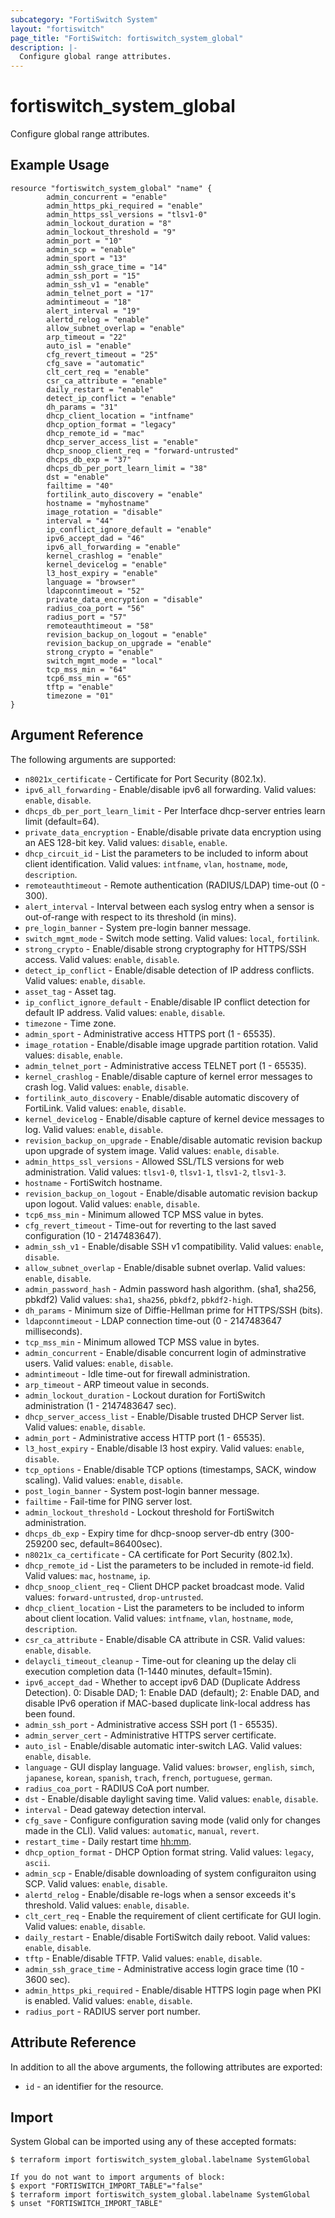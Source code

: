 ```yaml
---
subcategory: "FortiSwitch System"
layout: "fortiswitch"
page_title: "FortiSwitch: fortiswitch_system_global"
description: |-
  Configure global range attributes.
---
```


# fortiswitch_system_global
Configure global range attributes.

## Example Usage

```hcl
resource "fortiswitch_system_global" "name" {
        admin_concurrent = "enable"
        admin_https_pki_required = "enable"
        admin_https_ssl_versions = "tlsv1-0"
        admin_lockout_duration = "8"
        admin_lockout_threshold = "9"
        admin_port = "10"
        admin_scp = "enable"
        admin_sport = "13"
        admin_ssh_grace_time = "14"
        admin_ssh_port = "15"
        admin_ssh_v1 = "enable"
        admin_telnet_port = "17"
        admintimeout = "18"
        alert_interval = "19"
        alertd_relog = "enable"
        allow_subnet_overlap = "enable"
        arp_timeout = "22"
        auto_isl = "enable"
        cfg_revert_timeout = "25"
        cfg_save = "automatic"
        clt_cert_req = "enable"
        csr_ca_attribute = "enable"
        daily_restart = "enable"
        detect_ip_conflict = "enable"
        dh_params = "31"
        dhcp_client_location = "intfname"
        dhcp_option_format = "legacy"
        dhcp_remote_id = "mac"
        dhcp_server_access_list = "enable"
        dhcp_snoop_client_req = "forward-untrusted"
        dhcps_db_exp = "37"
        dhcps_db_per_port_learn_limit = "38"
        dst = "enable"
        failtime = "40"
        fortilink_auto_discovery = "enable"
        hostname = "myhostname"
        image_rotation = "disable"
        interval = "44"
        ip_conflict_ignore_default = "enable"
        ipv6_accept_dad = "46"
        ipv6_all_forwarding = "enable"
        kernel_crashlog = "enable"
        kernel_devicelog = "enable"
        l3_host_expiry = "enable"
        language = "browser"
        ldapconntimeout = "52"
        private_data_encryption = "disable"
        radius_coa_port = "56"
        radius_port = "57"
        remoteauthtimeout = "58"
        revision_backup_on_logout = "enable"
        revision_backup_on_upgrade = "enable"
        strong_crypto = "enable"
        switch_mgmt_mode = "local"
        tcp_mss_min = "64"
        tcp6_mss_min = "65"
        tftp = "enable"
        timezone = "01"
}
```

## Argument Reference

The following arguments are supported:

* `n8021x_certificate` - Certificate for Port Security (802.1x).
* `ipv6_all_forwarding` - Enable/disable ipv6 all forwarding. Valid values: `enable`, `disable`.
* `dhcps_db_per_port_learn_limit` - Per Interface dhcp-server entries learn limit (default=64).
* `private_data_encryption` - Enable/disable private data encryption using an AES 128-bit key. Valid values: `disable`, `enable`.
* `dhcp_circuit_id` - List the parameters to be included to inform about client identification. Valid values: `intfname`, `vlan`, `hostname`, `mode`, `description`.
* `remoteauthtimeout` - Remote authentication (RADIUS/LDAP) time-out (0 - 300).
* `alert_interval` - Interval between each syslog entry when a sensor is out-of-range with respect to its threshold (in mins).
* `pre_login_banner` - System pre-login banner message.
* `switch_mgmt_mode` - Switch mode setting. Valid values: `local`, `fortilink`.
* `strong_crypto` - Enable/disable strong cryptography for HTTPS/SSH access. Valid values: `enable`, `disable`.
* `detect_ip_conflict` - Enable/disable detection of IP address conflicts. Valid values: `enable`, `disable`.
* `asset_tag` - Asset tag.
* `ip_conflict_ignore_default` - Enable/disable IP conflict detection for default IP address. Valid values: `enable`, `disable`.
* `timezone` - Time zone.
* `admin_sport` - Administrative access HTTPS port (1 - 65535).
* `image_rotation` - Enable/disable image upgrade partition rotation. Valid values: `disable`, `enable`.
* `admin_telnet_port` - Administrative access TELNET port (1 - 65535).
* `kernel_crashlog` - Enable/disable capture of kernel error messages to crash log. Valid values: `enable`, `disable`.
* `fortilink_auto_discovery` - Enable/disable automatic discovery of FortiLink. Valid values: `enable`, `disable`.
* `kernel_devicelog` - Enable/disable capture of kernel device messages to log. Valid values: `enable`, `disable`.
* `revision_backup_on_upgrade` - Enable/disable automatic revision backup upon upgrade of system image. Valid values: `enable`, `disable`.
* `admin_https_ssl_versions` - Allowed SSL/TLS versions for web administration. Valid values: `tlsv1-0`, `tlsv1-1`, `tlsv1-2`, `tlsv1-3`.
* `hostname` - FortiSwitch hostname.
* `revision_backup_on_logout` - Enable/disable automatic revision backup upon logout. Valid values: `enable`, `disable`.
* `tcp6_mss_min` - Minimum allowed TCP MSS value in bytes.
* `cfg_revert_timeout` - Time-out for reverting to the last saved configuration (10 - 2147483647).
* `admin_ssh_v1` - Enable/disable SSH v1 compatibility. Valid values: `enable`, `disable`.
* `allow_subnet_overlap` - Enable/disable subnet overlap. Valid values: `enable`, `disable`.
* `admin_password_hash` - Admin password hash algorithm. (sha1, sha256, pbkdf2) Valid values: `sha1`, `sha256`, `pbkdf2`, `pbkdf2-high`.
* `dh_params` - Minimum size of Diffie-Hellman prime for HTTPS/SSH (bits).
* `ldapconntimeout` - LDAP connection time-out (0 - 2147483647 milliseconds).
* `tcp_mss_min` - Minimum allowed TCP MSS value in bytes.
* `admin_concurrent` - Enable/disable concurrent login of adminstrative users. Valid values: `enable`, `disable`.
* `admintimeout` - Idle time-out for firewall administration.
* `arp_timeout` - ARP timeout value in seconds.
* `admin_lockout_duration` - Lockout duration for FortiSwitch administration (1 - 2147483647 sec).
* `dhcp_server_access_list` - Enable/Disable trusted DHCP Server list. Valid values: `enable`, `disable`.
* `admin_port` - Administrative access HTTP port (1 - 65535).
* `l3_host_expiry` - Enable/disable l3 host expiry. Valid values: `enable`, `disable`.
* `tcp_options` - Enable/disable TCP options (timestamps, SACK, window scaling). Valid values: `enable`, `disable`.
* `post_login_banner` - System post-login banner message.
* `failtime` - Fail-time for PING server lost.
* `admin_lockout_threshold` - Lockout threshold for FortiSwitch administration.
* `dhcps_db_exp` - Expiry time for dhcp-snoop server-db entry (300-259200 sec, default=86400sec).
* `n8021x_ca_certificate` - CA certificate for Port Security (802.1x).
* `dhcp_remote_id` - List the parameters to be included in remote-id field. Valid values: `mac`, `hostname`, `ip`.
* `dhcp_snoop_client_req` - Client DHCP packet broadcast mode. Valid values: `forward-untrusted`, `drop-untrusted`.
* `dhcp_client_location` - List the parameters to be included to inform about client location. Valid values: `intfname`, `vlan`, `hostname`, `mode`, `description`.
* `csr_ca_attribute` - Enable/disable CA attribute in CSR. Valid values: `enable`, `disable`.
* `delaycli_timeout_cleanup` - Time-out for cleaning up the delay cli execution completion data (1-1440 minutes, default=15min).
* `ipv6_accept_dad` - Whether to accept ipv6 DAD (Duplicate Address Detection).
	0: Disable DAD;
	1: Enable DAD (default);
	2: Enable DAD, and disable IPv6 operation if MAC-based duplicate link-local address has been found.
* `admin_ssh_port` - Administrative access SSH port (1 - 65535).
* `admin_server_cert` - Administrative HTTPS server certificate.
* `auto_isl` - Enable/disable automatic inter-switch LAG. Valid values: `enable`, `disable`.
* `language` - GUI display language. Valid values: `browser`, `english`, `simch`, `japanese`, `korean`, `spanish`, `trach`, `french`, `portuguese`, `german`.
* `radius_coa_port` - RADIUS CoA port number.
* `dst` - Enable/disable daylight saving time. Valid values: `enable`, `disable`.
* `interval` - Dead gateway detection interval.
* `cfg_save` - Configure configuration saving mode (valid only for changes made in the CLI). Valid values: `automatic`, `manual`, `revert`.
* `restart_time` - Daily restart time <hh:mm>.
* `dhcp_option_format` - DHCP Option format string. Valid values: `legacy`, `ascii`.
* `admin_scp` - Enable/disable downloading of system configuraiton using SCP. Valid values: `enable`, `disable`.
* `alertd_relog` - Enable/disable re-logs when a sensor exceeds it's threshold. Valid values: `enable`, `disable`.
* `clt_cert_req` - Enable the requirement of client certificate for GUI login. Valid values: `enable`, `disable`.
* `daily_restart` - Enable/disable FortiSwitch daily reboot. Valid values: `enable`, `disable`.
* `tftp` - Enable/disable TFTP. Valid values: `enable`, `disable`.
* `admin_ssh_grace_time` - Administrative access login grace time (10 - 3600 sec).
* `admin_https_pki_required` - Enable/disable HTTPS login page when PKI is enabled. Valid values: `enable`, `disable`.
* `radius_port` - RADIUS server port number.


## Attribute Reference

In addition to all the above arguments, the following attributes are exported:
* `id` - an identifier for the resource.

## Import

System Global can be imported using any of these accepted formats:
```
$ terraform import fortiswitch_system_global.labelname SystemGlobal

If you do not want to import arguments of block:
$ export "FORTISWITCH_IMPORT_TABLE"="false"
$ terraform import fortiswitch_system_global.labelname SystemGlobal
$ unset "FORTISWITCH_IMPORT_TABLE"
```
